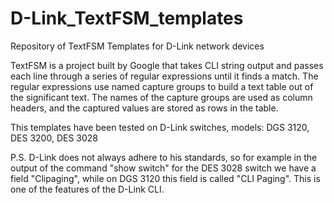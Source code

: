 # D-Link_TextFSM_templates
Repository of TextFSM Templates for D-Link network devices

TextFSM is a project built by Google that takes CLI string output and passes each line through a series of regular expressions until it finds a match. The regular expressions use named capture groups to build a text table out of the significant text. The names of the capture groups are used as column headers, and the captured values are stored as rows in the table.

This templates have been tested on D-Link switches, models: DGS 3120, DES 3200, DES 3028

P.S. D-Link does not always adhere to his standards, so for example in the output of the command "show switch" for the DES 3028 switch we have a field "Clipaging", while on DGS 3120 this field is called "CLI Paging". This is one of the features of the D-Link CLI.
